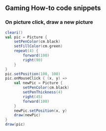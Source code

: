 ## Gaming How-to code snippets

### On picture click, draw a new picture
```scala
cleari()
val pic = Picture {
    setPenColor(cm.black)
    setFillColor(cm.green)
    repeat(4) {
        forward(100)
        right(90)
    }
}
pic.setPosition(100, 100)
pic.onMouseClick { (x, y) =>
    val newPic = Picture {
        setPenColor(cm.black)
        setPenThickness(4)
        right(45)
        forward(100)
    }
    newPic.setPosition(x, y)
    draw(newPic)
}
draw(pic)
```